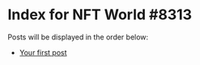 # Index for NFT World #8313
Posts will be displayed in the order below:

- [Your first post](./001-first.md)

